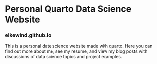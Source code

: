 # Personal Quarto Data Science Website
### elkewind.github.io 

This is a personal date science website made with quarto. Here you can find out more about me, see my resume, and view my blog posts with discussions of data science topics and project examples.
